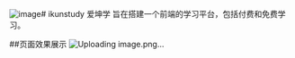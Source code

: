 ![image](https://github.com/2002lzt/ikunstudy/assets/144540165/a7cbb0b7-498f-4aa3-8c08-7eeae2a26728)# ikunstudy
爱坤学 旨在搭建一个前端的学习平台，包括付费和免费学习。

##页面效果展示
![Uploading image.png…]()












